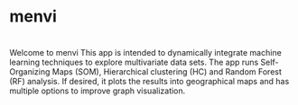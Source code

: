 # menvi
# 
# 
Welcome to menvi
This app is intended to dynamically integrate machine learning techniques to explore multivariate data sets. The app runs Self-Organizing Maps (SOM), Hierarchical clustering (HC) and Random Forest (RF) analysis. If desired, it plots the results into geographical maps and has multiple options to improve graph visualization.
